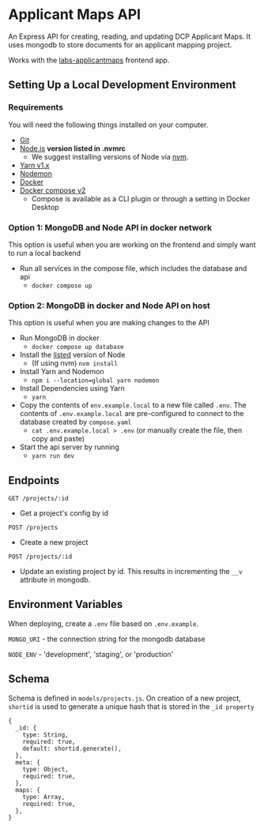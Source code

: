 # Applicant Maps API

An Express API for creating, reading, and updating DCP Applicant Maps. It uses mongodb to store documents for an applicant mapping project.

Works with the [labs-applicantmaps](https://github.com/nycplanning/labs-applicantmaps) frontend app.

## Setting Up a Local Development Environment

### Requirements

You will need the following things installed on your computer.

- [Git](https://git-scm.com/)
- [Node.js](https://nodejs.org/) **version listed in .nvmrc**
  - We suggest installing versions of Node via [nvm](https://github.com/nvm-sh/nvm).
- [Yarn v1.x](https://classic.yarnpkg.com/lang/en/)
- [Nodemon](https://nodemon.io/)
- [Docker](https://www.docker.com/get-started/)
- [Docker compose v2](https://docs.docker.com/compose/compose-file/)
  - Compose is available as a CLI plugin or through a setting in Docker Desktop

### Option 1: MongoDB and Node API in docker network
This option is useful when you are working on the frontend and simply want to run a local backend

* Run all services in the compose file, which includes the database and api
  - `docker compose up` 

### Option 2: MongoDB in docker and Node API on host
This option is useful when you are making changes to the API

* Run MongoDB in docker
  - `docker compose up database`
* Install the [listed](.nvmrc) version of Node
  - (If using nvm) `nvm install`
* Install Yarn and Nodemon
  - `npm i --location=global yarn nodemon`
* Install Dependencies using Yarn
  - `yarn`
* Copy the contents of `env.example.local` to a new file called `.env`. The contents of `.env.example.local` are pre-configured to connect to the database created by `compose.yaml`
  - `cat .env.example.local > .env` (or manually create the file, then copy and paste)
* Start the api server by running
  - `yarn run dev`

## Endpoints

`GET /projects/:id`
- Get a project's config by id

`POST /projects`
- Create a new project

`POST /projects/:id`
- Update an existing project by id.  This results in incrementing the `__v` attribute in mongodb.

## Environment Variables
When deploying, create a `.env` file based on `.env.example`.

`MONGO_URI` - the connection string for the mongodb database

`NODE_ENV` - 'development', 'staging', or 'production'

## Schema

Schema is defined in `models/projects.js`.  On creation of a new project, `shortid` is used to generate a unique hash that is stored in the `_id property`

```
{
  _id: {
    type: String,
    required: true,
    default: shortid.generate(),
  },
  meta: {
    type: Object,
    required: true,
  },
  maps: {
    type: Array,
    required: true,
  },
}
```
